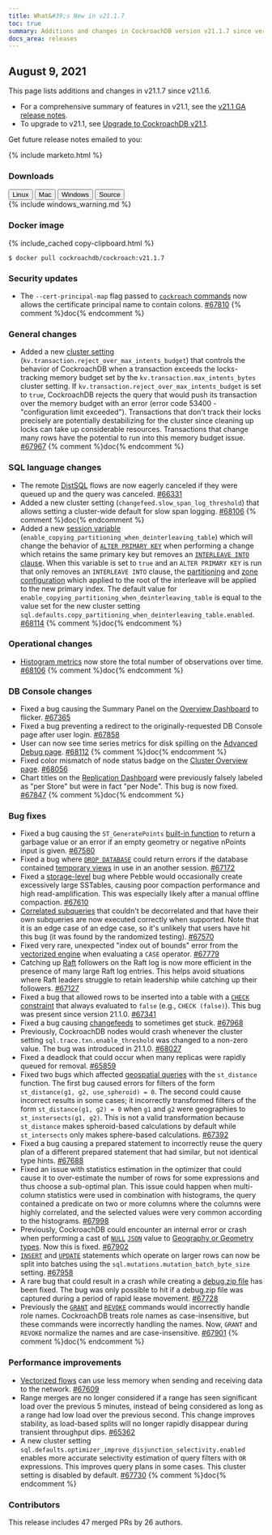 ```yaml
---
title: What&#39;s New in v21.1.7
toc: true
summary: Additions and changes in CockroachDB version v21.1.7 since version v21.1.6
docs_area: releases
---
```


## August 9, 2021

This page lists additions and changes in v21.1.7 since v21.1.6.

- For a comprehensive summary of features in v21.1, see the [v21.1 GA release notes](v21.1.0.html).
- To upgrade to v21.1, see [Upgrade to CockroachDB v21.1](../v21.1/upgrade-cockroach-version.html).

Get future release notes emailed to you:

{% include marketo.html %}


### Downloads

<div id="os-tabs" class="filters clearfix">
    <a href="https://binaries.cockroachdb.com/cockroach-v21.1.7.linux-amd64.tgz"><button id="linux" class="filter-button" data-scope="linux" data-eventcategory="linux-binary-release-notes">Linux</button></a>
    <a href="https://binaries.cockroachdb.com/cockroach-v21.1.7.darwin-10.9-amd64.tgz"><button id="mac" class="filter-button" data-scope="mac" data-eventcategory="mac-binary-release-notes">Mac</button></a>
    <a href="https://binaries.cockroachdb.com/cockroach-v21.1.7.windows-6.2-amd64.zip"><button id="windows" class="filter-button" data-scope="windows" data-eventcategory="windows-binary-release-notes">Windows</button></a>
    <a href="https://binaries.cockroachdb.com/cockroach-v21.1.7.src.tgz"><button id="source" class="filter-button" data-scope="source" data-eventcategory="source-release-notes">Source</button></a>
</div>

<section class="filter-content" data-scope="windows">
{% include windows_warning.md %}
</section>

### Docker image

{% include_cached copy-clipboard.html %}
~~~shell
$ docker pull cockroachdb/cockroach:v21.1.7
~~~


### Security updates

- The `--cert-principal-map` flag passed to [`cockroach` commands](../v21.1/cockroach-commands.html) now allows the certificate principal name to contain colons. [#67810][#67810] {% comment %}doc{% endcomment %}

### General changes

- Added a new [cluster setting](../v21.1/cluster-settings.html) (`kv.transaction.reject_over_max_intents_budget`) that controls the behavior of CockroachDB when a transaction exceeds the locks-tracking memory budget set by the `kv.transaction.max_intents_bytes` cluster setting. If `kv.transaction.reject_over_max_intents_budget` is set to `true`, CockroachDB rejects the query that would push its transaction over the memory budget with an error (error code 53400 - "configuration limit exceeded"). Transactions that don't track their locks precisely are potentially destabilizing for the cluster since cleaning up locks can take up considerable resources. Transactions that change many rows have the potential to run into this memory budget issue. [#67967][#67967] {% comment %}doc{% endcomment %}

### SQL language changes

- The remote [DistSQL](../v21.1/architecture/sql-layer.html#distsql) flows are now eagerly canceled if they were queued up and the query was canceled. [#66331][#66331]
- Added a new cluster setting (`changefeed.slow_span_log_threshold`) that allows setting a cluster-wide default for slow span logging. [#68106][#68106] {% comment %}doc{% endcomment %}
- Added a new [session variable](../v21.1/set-vars.html) (`enable_copying_partitioning_when_deinterleaving_table`) which will change the behavior of [`ALTER PRIMARY KEY`](../v21.1/alter-primary-key.html) when performing a change which retains the same primary key but removes an [`INTERLEAVE INTO` clause](../v21.1/interleave-in-parent.html). When this variable is set to `true` and an `ALTER PRIMARY KEY` is run that only removes an `INTERLEAVE INTO` clause, the [partitioning](../v21.1/partitioning.html) and [zone configuration](../v21.1/configure-zone.html) which applied to the root of the interleave will be applied to the new primary index. The default value for `enable_copying_partitioning_when_deinterleaving_table` is equal to the value set for the new cluster setting `sql.defaults.copy_partitioning_when_deinterleaving_table.enabled`. [#68114][#68114] {% comment %}doc{% endcomment %}

### Operational changes

- [Histogram metrics](../v21.1/cost-based-optimizer.html#control-histogram-collection) now store the total number of observations over time. [#68106][#68106] {% comment %}doc{% endcomment %}

### DB Console changes

- Fixed a bug causing the Summary Panel on the [Overview Dashboard](../v21.1/ui-overview-dashboard.html) to flicker. [#67365][#67365]
- Fixed a bug preventing a redirect to the originally-requested DB Console page after user login. [#67858][#67858]
- User can now see time series metrics for disk spilling on the [Advanced Debug page](../v21.1/ui-debug-pages.html). [#68112][#68112] {% comment %}doc{% endcomment %}
- Fixed color mismatch of node status badge on the [Cluster Overview page](../v21.1/ui-cluster-overview-page.html). [#68056][#68056]
- Chart titles on the [Replication Dashboard](../v21.1/ui-replication-dashboard.html) were previously falsely labeled as "per Store" but were in fact "per Node". This bug is now fixed. [#67847][#67847] {% comment %}doc{% endcomment %}

### Bug fixes

- Fixed a bug causing the `ST_GeneratePoints` [built-in function](../v21.1/functions-and-operators.html) to return a garbage value or an error if an empty geometry or negative nPoints input is given. [#67580][#67580]
- Fixed a bug where [`DROP DATABASE`](../v21.1/drop-database.html) could return errors if the database contained [temporary views](../v21.1/views.html#temporary-views) in use in an another session. [#67172][#67172]
- Fixed a [storage-level](../v21.1/architecture/storage-layer.html) bug where Pebble would occasionally create excessively large SSTables, causing poor compaction performance and high read-amplification. This was especially likely after a manual offline compaction. [#67610][#67610]
- [Correlated subqueries](../v21.1/subqueries.html#correlated-subqueries) that couldn't be decorrelated and that have their own subqueries are now executed correctly when supported. Note that it is an edge case of an edge case, so it's unlikely that users have hit this bug (it was found by the randomized testing). [#67570][#67570]
- Fixed very rare, unexpected "index out of bounds" error from the [vectorized engine](../v21.1/vectorized-execution.html) when evaluating a `CASE` operator. [#67779][#67779]
- Catching up [Raft](../v21.1/architecture/replication-layer.html#raft) followers on the Raft log is now more efficient in the presence of many large Raft log entries. This helps avoid situations where Raft leaders struggle to retain leadership while catching up their followers. [#67127][#67127]
- Fixed a bug that allowed rows to be inserted into a table with a [`CHECK` constraint](../v21.1/check.html) that always evaluated to `false` (e.g., `CHECK (false)`). This bug was present since version 21.1.0. [#67341][#67341]
- Fixed a bug causing [changefeeds](../v21.1/changefeed-for.html) to sometimes get stuck. [#67968][#67968]
- Previously, CockroachDB nodes would crash whenever the cluster setting `sql.trace.txn.enable_threshold` was changed to a non-zero value. The bug was introduced in 21.1.0. [#68027][#68027]
- Fixed a deadlock that could occur when many replicas were rapidly queued for removal. [#65859][#65859]
- Fixed two bugs which affected [geospatial queries](../v21.1/spatial-features.html) with the `st_distance` function. The first bug caused errors for filters of the form `st_distance(g1, g2, use_spheroid) = 0`. The second could cause incorrect results in some cases; it incorrectly transformed filters of the form `st_distance(g1, g2) = 0` when `g1` and `g2` were geographies to `st_instersects(g1, g2)`. This is not a valid transformation because `st_distance` makes spheroid-based calculations by default while `st_intersects` only makes sphere-based calculations. [#67392][#67392]
- Fixed a bug causing a prepared statement to incorrectly reuse the query plan of a different prepared statement that had similar, but not identical type hints. [#67688][#67688]
- Fixed an issue with statistics estimation in the optimizer that could cause it to over-estimate the number of rows for some expressions and thus choose a sub-optimal plan. This issue could happen when multi-column statistics were used in combination with histograms, the query contained a predicate on two or more columns where the columns were highly correlated, and the selected values were very common according to the histograms. [#67998][#67998]
- Previously, CockroachDB could encounter an internal error or crash when performing a cast of [`NULL`](../v21.1/null-handling.html) [`JSON`](../v21.1/jsonb.html) value to [Geography or Geometry types](../v21.1/spatial-data.html). Now this is fixed. [#67902][#67902]
- [`INSERT`](../v21.1/insert.html) and [`UPDATE`](../v21.1/update.html) statements which operate on larger rows can now be split into batches using the `sql.mutations.mutation_batch_byte_size` setting. [#67958][#67958]
- A rare bug that could result in a crash while creating a [debug.zip file](../v21.1/cockroach-debug-zip.html) has been fixed. The bug was only possible to hit if a debug.zip file was captured during a period of rapid lease movement. [#67728][#67728]
- Previously the [`GRANT`](../v21.1/grant.html) and [`REVOKE`](../v21.1/revoke.html) commands would incorrectly handle role names. CockroachDB treats role names as case-insensitive, but these commands were incorrectly handling the names. Now, `GRANT` and `REVOKE` normalize the names and are case-insensitive. [#67901][#67901] {% comment %}doc{% endcomment %}

### Performance improvements

- [Vectorized flows](../v21.1/vectorized-execution.html) can use less memory when sending and receiving data to the network. [#67609][#67609]
- Range merges are no longer considered if a range has seen significant load over the previous 5 minutes, instead of being considered as long as a range had low load over the previous second. This change improves stability, as load-based splits will no longer rapidly disappear during transient throughput dips. [#65362][#65362]
- A new cluster setting `sql.defaults.optimizer_improve_disjunction_selectivity.enabled` enables more accurate selectivity estimation of query filters with `OR` expressions. This improves query plans in some cases. This cluster setting is disabled by default. [#67730][#67730] {% comment %}doc{% endcomment %}

### Contributors

This release includes 47 merged PRs by 26 authors.

[#65362]: https://github.com/cockroachdb/cockroach/pull/65362
[#65859]: https://github.com/cockroachdb/cockroach/pull/65859
[#66331]: https://github.com/cockroachdb/cockroach/pull/66331
[#67127]: https://github.com/cockroachdb/cockroach/pull/67127
[#67172]: https://github.com/cockroachdb/cockroach/pull/67172
[#67341]: https://github.com/cockroachdb/cockroach/pull/67341
[#67365]: https://github.com/cockroachdb/cockroach/pull/67365
[#67392]: https://github.com/cockroachdb/cockroach/pull/67392
[#67570]: https://github.com/cockroachdb/cockroach/pull/67570
[#67580]: https://github.com/cockroachdb/cockroach/pull/67580
[#67609]: https://github.com/cockroachdb/cockroach/pull/67609
[#67610]: https://github.com/cockroachdb/cockroach/pull/67610
[#67688]: https://github.com/cockroachdb/cockroach/pull/67688
[#67728]: https://github.com/cockroachdb/cockroach/pull/67728
[#67730]: https://github.com/cockroachdb/cockroach/pull/67730
[#67779]: https://github.com/cockroachdb/cockroach/pull/67779
[#67810]: https://github.com/cockroachdb/cockroach/pull/67810
[#67847]: https://github.com/cockroachdb/cockroach/pull/67847
[#67858]: https://github.com/cockroachdb/cockroach/pull/67858
[#67901]: https://github.com/cockroachdb/cockroach/pull/67901
[#67902]: https://github.com/cockroachdb/cockroach/pull/67902
[#67958]: https://github.com/cockroachdb/cockroach/pull/67958
[#67967]: https://github.com/cockroachdb/cockroach/pull/67967
[#67968]: https://github.com/cockroachdb/cockroach/pull/67968
[#67998]: https://github.com/cockroachdb/cockroach/pull/67998
[#68027]: https://github.com/cockroachdb/cockroach/pull/68027
[#68056]: https://github.com/cockroachdb/cockroach/pull/68056
[#68106]: https://github.com/cockroachdb/cockroach/pull/68106
[#68112]: https://github.com/cockroachdb/cockroach/pull/68112
[#68114]: https://github.com/cockroachdb/cockroach/pull/68114
